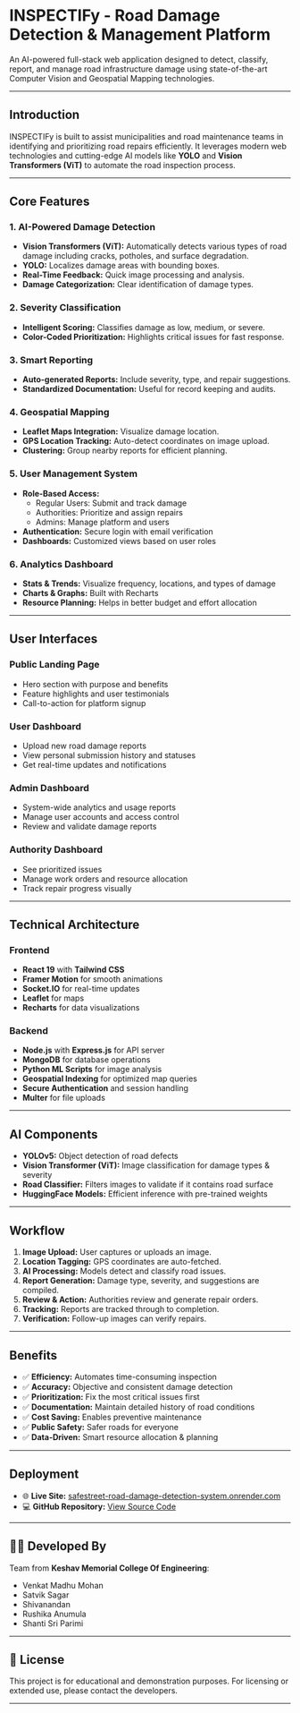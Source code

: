 #  INSPECTIFy - Road Damage Detection & Management Platform

An AI-powered full-stack web application designed to detect, classify, report, and manage road infrastructure damage using state-of-the-art Computer Vision and Geospatial Mapping technologies.

---

##  Introduction

INSPECTIFy is built to assist municipalities and road maintenance teams in identifying and prioritizing road repairs efficiently. It leverages modern web technologies and cutting-edge AI models like **YOLO** and **Vision Transformers (ViT)** to automate the road inspection process.

---

##  Core Features

### 1. AI-Powered Damage Detection
- **Vision Transformers (ViT):** Automatically detects various types of road damage including cracks, potholes, and surface degradation.
- **YOLO:** Localizes damage areas with bounding boxes.
- **Real-Time Feedback:** Quick image processing and analysis.
- **Damage Categorization:** Clear identification of damage types.

### 2. Severity Classification
- **Intelligent Scoring:** Classifies damage as low, medium, or severe.
- **Color-Coded Prioritization:** Highlights critical issues for fast response.

### 3. Smart Reporting
- **Auto-generated Reports:** Include severity, type, and repair suggestions.
- **Standardized Documentation:** Useful for record keeping and audits.

### 4. Geospatial Mapping
- **Leaflet Maps Integration:** Visualize damage location.
- **GPS Location Tracking:** Auto-detect coordinates on image upload.
- **Clustering:** Group nearby reports for efficient planning.

### 5. User Management System
- **Role-Based Access:**
  - Regular Users: Submit and track damage
  - Authorities: Prioritize and assign repairs
  - Admins: Manage platform and users
- **Authentication:** Secure login with email verification
- **Dashboards:** Customized views based on user roles

### 6. Analytics Dashboard
- **Stats & Trends:** Visualize frequency, locations, and types of damage
- **Charts & Graphs:** Built with Recharts
- **Resource Planning:** Helps in better budget and effort allocation

---

##  User Interfaces

###  Public Landing Page
- Hero section with purpose and benefits
- Feature highlights and user testimonials
- Call-to-action for platform signup

###  User Dashboard
- Upload new road damage reports
- View personal submission history and statuses
- Get real-time updates and notifications

###  Admin Dashboard
- System-wide analytics and usage reports
- Manage user accounts and access control
- Review and validate damage reports

###  Authority Dashboard
- See prioritized issues
- Manage work orders and resource allocation
- Track repair progress visually

---

##  Technical Architecture

###  Frontend
- **React 19** with **Tailwind CSS**
- **Framer Motion** for smooth animations
- **Socket.IO** for real-time updates
- **Leaflet** for maps
- **Recharts** for data visualizations

###  Backend
- **Node.js** with **Express.js** for API server
- **MongoDB** for database operations
- **Python ML Scripts** for image analysis
- **Geospatial Indexing** for optimized map queries
- **Secure Authentication** and session handling
- **Multer** for file uploads

---

##  AI Components

- **YOLOv5:** Object detection of road defects
- **Vision Transformer (ViT):** Image classification for damage types & severity
- **Road Classifier:** Filters images to validate if it contains road surface
- **HuggingFace Models:** Efficient inference with pre-trained weights

---

##  Workflow

1. **Image Upload:** User captures or uploads an image.
2. **Location Tagging:** GPS coordinates are auto-fetched.
3. **AI Processing:** Models detect and classify road issues.
4. **Report Generation:** Damage type, severity, and suggestions are compiled.
5. **Review & Action:** Authorities review and generate repair orders.
6. **Tracking:** Reports are tracked through to completion.
7. **Verification:** Follow-up images can verify repairs.

---

## Benefits

- ✅ **Efficiency:** Automates time-consuming inspection
- ✅ **Accuracy:** Objective and consistent damage detection
- ✅ **Prioritization:** Fix the most critical issues first
- ✅ **Documentation:** Maintain detailed history of road conditions
- ✅ **Cost Saving:** Enables preventive maintenance
- ✅ **Public Safety:** Safer roads for everyone
- ✅ **Data-Driven:** Smart resource allocation & planning

---

##  Deployment

- 🌐 **Live Site:** [safestreet-road-damage-detection-system.onrender.com](https://safestreet-road-damage-detection-system.onrender.com/)
- 💻 **GitHub Repository:** [View Source Code](https://github.com/venkatmadhu21/SafeStreet---Road-Damage-Detection-System)

---

## 👨‍💻 Developed By

Team from **Keshav Memorial College Of Engineering**:
- Venkat Madhu Mohan  
- Satvik Sagar  
- Shivanandan  
- Rushika Anumula  
- Shanti Sri Parimi

---

## 📄 License

This project is for educational and demonstration purposes. For licensing or extended use, please contact the developers.

---

